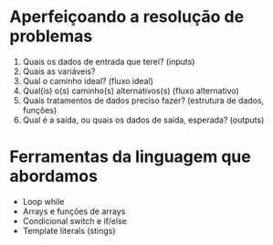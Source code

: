 # Aperfeiçoando a resolução de problemas 

1. Quais os dados de entrada que terei? (inputs)
2. Quais as variáveis?
3. Qual o caminho ideal? (fluxo ideal)
4. Qual(is) o(s) caminho(s) alternativos(s) (fluxo alternativo)
5. Quais tratamentos de dados preciso fazer? (estrutura de dados, funções)
6. Qual é a saída, ou quais os dados de saída, esperada? (outputs)

# Ferramentas da linguagem que abordamos

- Loop while
- Arrays e funções de arrays
- Condicional switch e if/else
- Template literals (stings)